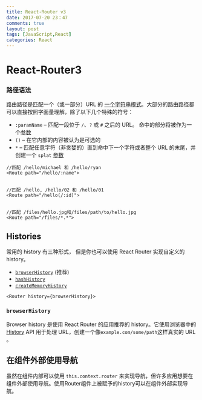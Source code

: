 ```yaml
---
title: React-Router v3
date: 2017-07-20 23：47
comments: true
layout: post
tags: [JavaScript,React]
categories: React
---
```


# React-Router3



### 路径语法

路由路径是匹配一个（或一部分）URL 的 [一个字符串模式](https://react-guide.github.io/react-router-cn/docs/guides/basics/docs/Glossary.md#routepattern)。大部分的路由路径都可以直接按照字面量理解，除了以下几个特殊的符号：

- `:paramName` – 匹配一段位于 `/`、`?` 或 `#` 之后的 URL。 命中的部分将被作为一个[参数](https://react-guide.github.io/react-router-cn/docs/guides/basics/docs/Glossary.md#params)
- `()` – 在它内部的内容被认为是可选的
- `*` – 匹配任意字符（非贪婪的）直到命中下一个字符或者整个 URL 的末尾，并创建一个 `splat` [参数](https://react-guide.github.io/react-router-cn/docs/guides/basics/docs/Glossary.md#params)

<!--more-->

```react
//匹配 /hello/michael 和 /hello/ryan
<Route path="/hello/:name">         
  
  
//匹配 /hello, /hello/02 和 /hello/01
<Route path="/hello(/:id)">   


//匹配 /files/hello.jpg和/files/path/to/hello.jpg
<Route path="/files/*.*">       
```

## Histories

常用的 history 有三种形式， 但是你也可以使用 React Router 实现自定义的 history。

- [`browserHistory`](https://react-guide.github.io/react-router-cn/docs/guides/basics/Histories.html#browserHistory) (推荐)
- [`hashHistory`](https://react-guide.github.io/react-router-cn/docs/guides/basics/Histories.html#hashHistory)
- [`createMemoryHistory`](https://react-guide.github.io/react-router-cn/docs/guides/basics/Histories.html#creatememoryhistory)

```react
<Router history={browserHistory}>
```

### `browserHistory`

Browser history 是使用 React Router 的应用推荐的 history。它使用浏览器中的 [History](https://developer.mozilla.org/en-US/docs/Web/API/History) API 用于处理 URL，创建一个像`example.com/some/path`这样真实的 URL 。





## 在组件外部使用导航

虽然在组件内部可以使用 `this.context.router` 来实现导航，但许多应用想要在组件外部使用导航。使用Router组件上被赋予的history可以在组件外部实现导航。